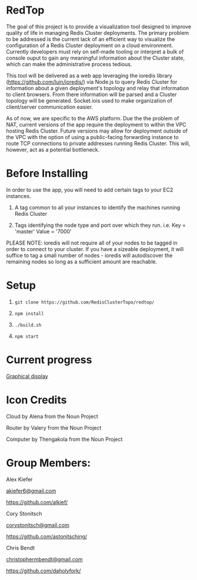 # RedTop

The goal of this project is to provide a visualization tool designed to improve quality of life in managing Redis Cluster deployments. The primary problem to be addressed is the current lack of an efficient way to visualize the configuration of a Redis Cluster deployment on a cloud environment. Currently developers must rely on self-made tooling or interpret a bulk of console ouput to gain any meaningful information about the Cluster state, which can make the administrative process tedious.

This tool will be delivered as a web app leveraging the ioredis library (https://github.com/luin/ioredis/) via Node.js to query Redis Cluster for information about a given deployment's topology and relay that information to client browsers. From there information will be parsed and a Cluster topology will be generated. Socket.iois used to make organization of client/server communication easier.

As of now, we are specific to the AWS platform. Due the the problem of NAT, current versions of the app require the deployment to within the VPC hosting Redis Cluster. Future versions may allow for deployment outside of the VPC with the option of using a public-facing forwarding instance to route TCP connections to private addresses running Redis Cluster. This will, however, act as a potential bottleneck.



# Before Installing

In order to use the app, you will need to add certain tags to your EC2 instances.

1) A tag common to all your instances to identify the machines running Redis Cluster

2) Tags identifying the node type and port over which they run. i.e. Key = 'master'      Value = '7000'


PLEASE NOTE: ioredis will not require all of your nodes to be tagged in order to connect to your cluster. If you have a sizeable deployment, it will suffice to tag a small number of nodes - ioredis will autodiscover the remaining nodes so long as a sufficient amount are reachable.


# Setup

1) `git clone https://github.com/RedisClusterTopo/redtop/`

2) `npm install`

3) `./build.sh`

4) `npm start`


# Current progress

[Graphical display](http://imgur.com/eGb5WRw)


# Icon Credits

Cloud by Alena from the Noun Project

Router by Valery from the Noun Project

Computer by Thengakola from the Noun Project


# Group Members:

Alex Kiefer

  akiefer6@gmail.com

  https://github.com/alkief/

Cory Stonitsch

  corystonitsch@gmail.com

  https://github.com/astonitsching/

Chris Bendt

  christophermbendt@gmail.com

  https://github.com/daholyfork/
